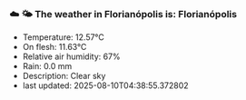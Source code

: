 ### ☁️ 🌤️  The weather in Florianópolis is: Florianópolis

- Temperature: 12.57°C
- On flesh: 11.63°C
- Relative air humidity: 67%
- Rain: 0.0 mm
- Description: Clear sky
- last updated: 2025-08-10T04:38:55.372802
